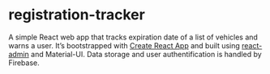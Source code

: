 # registration-tracker
A simple React web app that tracks expiration date of a list of vehicles and warns a user. It’s bootstrapped with [Create React App](https://github.com/facebook/create-react-app) and built using [react-admin](https://github.com/marmelab/react-admin) and Material-UI. Data storage and user authentification is handled by Firebase.
